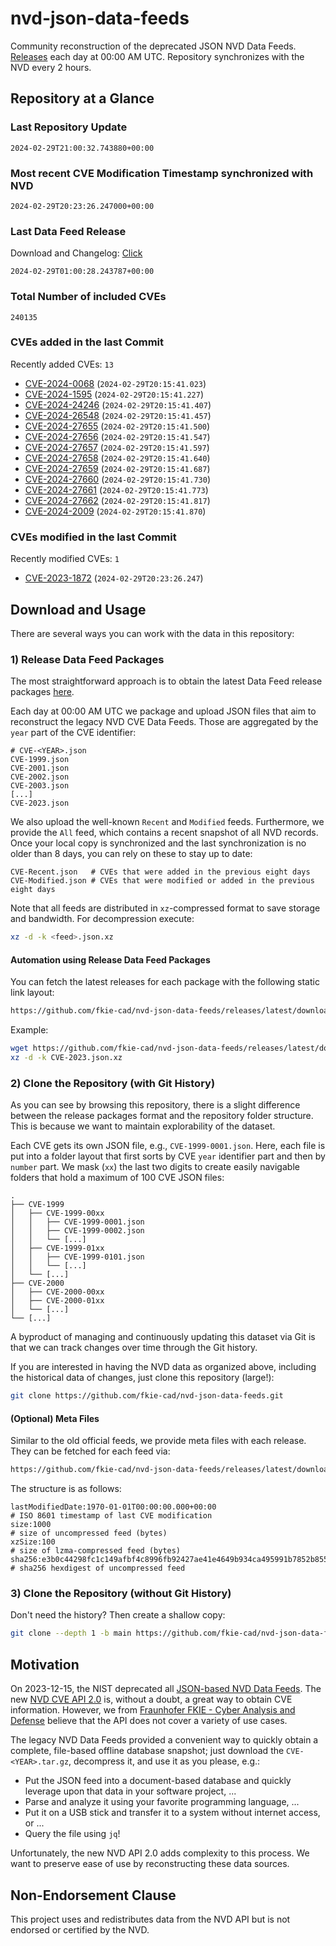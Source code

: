 # nvd-json-data-feeds

Community reconstruction of the deprecated JSON NVD Data Feeds. 
[Releases](https://github.com/fkie-cad/nvd-json-data-feeds/releases/latest) each day at 00:00 AM UTC.
Repository synchronizes with the NVD every 2 hours.

## Repository at a Glance

### Last Repository Update

```plain
2024-02-29T21:00:32.743880+00:00
```

### Most recent CVE Modification Timestamp synchronized with NVD

```plain
2024-02-29T20:23:26.247000+00:00
```

### Last Data Feed Release

Download and Changelog: [Click](https://github.com/fkie-cad/nvd-json-data-feeds/releases/latest)

```plain
2024-02-29T01:00:28.243787+00:00
```

### Total Number of included CVEs

```plain
240135
```

### CVEs added in the last Commit

Recently added CVEs: `13`

* [CVE-2024-0068](CVE-2024/CVE-2024-00xx/CVE-2024-0068.json) (`2024-02-29T20:15:41.023`)
* [CVE-2024-1595](CVE-2024/CVE-2024-15xx/CVE-2024-1595.json) (`2024-02-29T20:15:41.227`)
* [CVE-2024-24246](CVE-2024/CVE-2024-242xx/CVE-2024-24246.json) (`2024-02-29T20:15:41.407`)
* [CVE-2024-26548](CVE-2024/CVE-2024-265xx/CVE-2024-26548.json) (`2024-02-29T20:15:41.457`)
* [CVE-2024-27655](CVE-2024/CVE-2024-276xx/CVE-2024-27655.json) (`2024-02-29T20:15:41.500`)
* [CVE-2024-27656](CVE-2024/CVE-2024-276xx/CVE-2024-27656.json) (`2024-02-29T20:15:41.547`)
* [CVE-2024-27657](CVE-2024/CVE-2024-276xx/CVE-2024-27657.json) (`2024-02-29T20:15:41.597`)
* [CVE-2024-27658](CVE-2024/CVE-2024-276xx/CVE-2024-27658.json) (`2024-02-29T20:15:41.640`)
* [CVE-2024-27659](CVE-2024/CVE-2024-276xx/CVE-2024-27659.json) (`2024-02-29T20:15:41.687`)
* [CVE-2024-27660](CVE-2024/CVE-2024-276xx/CVE-2024-27660.json) (`2024-02-29T20:15:41.730`)
* [CVE-2024-27661](CVE-2024/CVE-2024-276xx/CVE-2024-27661.json) (`2024-02-29T20:15:41.773`)
* [CVE-2024-27662](CVE-2024/CVE-2024-276xx/CVE-2024-27662.json) (`2024-02-29T20:15:41.817`)
* [CVE-2024-2009](CVE-2024/CVE-2024-20xx/CVE-2024-2009.json) (`2024-02-29T20:15:41.870`)


### CVEs modified in the last Commit

Recently modified CVEs: `1`

* [CVE-2023-1872](CVE-2023/CVE-2023-18xx/CVE-2023-1872.json) (`2024-02-29T20:23:26.247`)


## Download and Usage

There are several ways you can work with the data in this repository:

### 1) Release Data Feed Packages

The most straightforward approach is to obtain the latest Data Feed release packages [here](https://github.com/fkie-cad/nvd-json-data-feeds/releases/latest).

Each day at 00:00 AM UTC we package and upload JSON files that aim to reconstruct the legacy NVD CVE Data Feeds.
Those are aggregated by the `year` part of the CVE identifier:

```
# CVE-<YEAR>.json
CVE-1999.json
CVE-2001.json
CVE-2002.json
CVE-2003.json
[...]
CVE-2023.json
```

We also upload the well-known `Recent` and `Modified` feeds.
Furthermore, we provide the `All` feed, which contains a recent snapshot of all NVD records.
Once your local copy is synchronized and the last synchronization is no older than 8 days, you can rely on these to stay up to date:

```plain
CVE-Recent.json   # CVEs that were added in the previous eight days
CVE-Modified.json # CVEs that were modified or added in the previous eight days
```

Note that all feeds are distributed in `xz`-compressed format to save storage and bandwidth.
For decompression execute:

```sh
xz -d -k <feed>.json.xz
```


#### Automation using Release Data Feed Packages

You can fetch the latest releases for each package with the following static link layout:

```sh
https://github.com/fkie-cad/nvd-json-data-feeds/releases/latest/download/CVE-<YEAR>.json.xz
```

Example:

```sh
wget https://github.com/fkie-cad/nvd-json-data-feeds/releases/latest/download/CVE-2023.json.xz
xz -d -k CVE-2023.json.xz
```



### 2) Clone the Repository (with Git History)

As you can see by browsing this repository, there is a slight difference between the release packages format and the repository folder structure.
This is because we want to maintain explorability of the dataset.

Each CVE gets its own JSON file, e.g., `CVE-1999-0001.json`.
Here, each file is put into a folder layout that first sorts by CVE `year` identifier part and then by `number` part.
We mask (`xx`) the last two digits to create easily navigable folders that hold a maximum of 100 CVE JSON files:

```plain
.
├── CVE-1999
│   ├── CVE-1999-00xx
│   │   ├── CVE-1999-0001.json
│   │   ├── CVE-1999-0002.json
│   │   └── [...]
│   ├── CVE-1999-01xx
│   │   ├── CVE-1999-0101.json
│   │   └── [...]
│   └── [...]
├── CVE-2000
│   ├── CVE-2000-00xx
│   ├── CVE-2000-01xx
│   └── [...]
└── [...]
```

A byproduct of managing and continuously updating this dataset via Git is that we can track changes over time through the Git history.

If you are interested in having the NVD data as organized above, including the historical data of changes, just clone this repository (large!):

```sh
git clone https://github.com/fkie-cad/nvd-json-data-feeds.git
```

#### (Optional) Meta Files

Similar to the old official feeds, we provide meta files with each release. They can be fetched for each feed via:

```sh
https://github.com/fkie-cad/nvd-json-data-feeds/releases/latest/download/CVE-<YEAR>.meta
```

The structure is as follows:

```plain
lastModifiedDate:1970-01-01T00:00:00.000+00:00                          # ISO 8601 timestamp of last CVE modification
size:1000                                                               # size of uncompressed feed (bytes)
xzSize:100                                                              # size of lzma-compressed feed (bytes)
sha256:e3b0c44298fc1c149afbf4c8996fb92427ae41e4649b934ca495991b7852b855 # sha256 hexdigest of uncompressed feed
```


### 3) Clone the Repository (without Git History)

Don't need the history? Then create a shallow copy:

```sh
git clone --depth 1 -b main https://github.com/fkie-cad/nvd-json-data-feeds.git
```

## Motivation

On 2023-12-15, the NIST deprecated all [JSON-based NVD Data Feeds](https://nvd.nist.gov/vuln/data-feeds#divRetirementBanner-1).
The new [NVD CVE API 2.0](https://nvd.nist.gov/developers/vulnerabilities) is, without a doubt, a great way to obtain CVE information.
However, we from [Fraunhofer FKIE - Cyber Analysis and Defense](https://www.fkie.fraunhofer.de/en/departments/cad.html) believe that the API does not cover a variety of use cases.

The legacy NVD Data Feeds provided a convenient way to quickly obtain a complete, file-based offline database snapshot; just download the `CVE-<YEAR>.tar.gz`, decompress it, and use it as you please, e.g.:

* Put the JSON feed into a document-based database and quickly leverage upon that data in your software project, ...
* Parse and analyze it using your favorite programming language, ...
* Put it on a USB stick and transfer it to a system without internet access, or ...
* Query the file using `jq`!

Unfortunately, the new NVD API 2.0 adds complexity to this process.
We want to preserve ease of use by reconstructing these data sources.

## Non-Endorsement Clause

This project uses and redistributes data from the NVD API but is not endorsed or certified by the NVD.